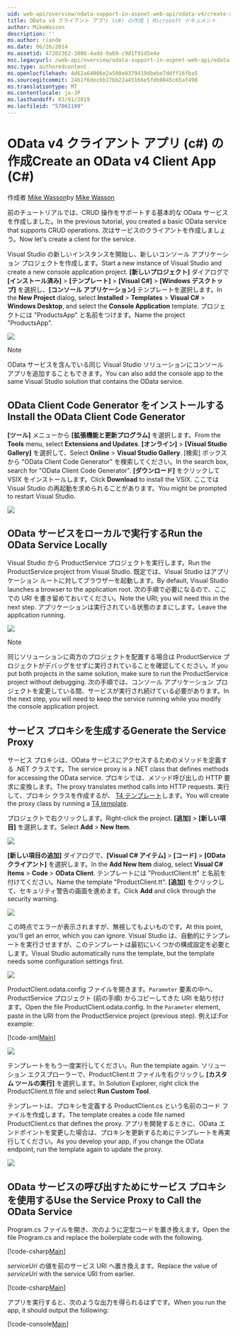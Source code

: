 ```yaml
---
uid: web-api/overview/odata-support-in-aspnet-web-api/odata-v4/create-an-odata-v4-client-app
title: OData v4 クライアント アプリ (c#) の作成 | Microsoft ドキュメント
author: MikeWasson
description: ''
ms.author: riande
ms.date: 06/26/2014
ms.assetid: 47202362-3808-4add-9a69-c9d1f91d5e4e
msc.legacyurl: /web-api/overview/odata-support-in-aspnet-web-api/odata-v4/create-an-odata-v4-client-app
msc.type: authoredcontent
ms.openlocfilehash: 4d62a64006e2a500e0379419dbebe7ddff16fba5
ms.sourcegitcommit: 24b1f6decbb17bb22a45166e5fdb0845c65af498
ms.translationtype: MT
ms.contentlocale: ja-JP
ms.lasthandoff: 03/01/2019
ms.locfileid: "57061199"
---
```

<a name="create-an-odata-v4-client-app-c"></a><span data-ttu-id="f812d-102">OData v4 クライアント アプリ (c#) の作成</span><span class="sxs-lookup"><span data-stu-id="f812d-102">Create an OData v4 Client App (C#)</span></span>
====================
<span data-ttu-id="f812d-103">作成者 [Mike Wasson](https://github.com/MikeWasson)</span><span class="sxs-lookup"><span data-stu-id="f812d-103">by [Mike Wasson](https://github.com/MikeWasson)</span></span>

<span data-ttu-id="f812d-104">前のチュートリアルでは、CRUD 操作をサポートする基本的な OData サービスを作成しました。</span><span class="sxs-lookup"><span data-stu-id="f812d-104">In the previous tutorial, you created a basic OData service that supports CRUD operations.</span></span> <span data-ttu-id="f812d-105">次はサービスのクライアントを作成しましょう。</span><span class="sxs-lookup"><span data-stu-id="f812d-105">Now let's create a client for the service.</span></span>

<span data-ttu-id="f812d-106">Visual Studio の新しいインスタンスを開始し、新しいコンソール アプリケーション プロジェクトを作成します。</span><span class="sxs-lookup"><span data-stu-id="f812d-106">Start a new instance of Visual Studio and create a new console application project.</span></span> <span data-ttu-id="f812d-107">**[新しいプロジェクト]** ダイアログで **[インストール済み]** &gt; **[テンプレート]** &gt; **[Visual C#]** &gt; **[Windows デスクトップ]** を選択し、**[コンソール アプリケーション]** テンプレートを選択します。</span><span class="sxs-lookup"><span data-stu-id="f812d-107">In the **New Project** dialog, select **Installed** &gt; **Templates** &gt; **Visual C#** &gt; **Windows Desktop**, and select the **Console Application** template.</span></span> <span data-ttu-id="f812d-108">プロジェクトには &quot;ProductsApp&quot; と名前をつけます。</span><span class="sxs-lookup"><span data-stu-id="f812d-108">Name the project &quot;ProductsApp&quot;.</span></span>

![](create-an-odata-v4-client-app/_static/image1.png)

> [!NOTE]
> <span data-ttu-id="f812d-109">OData サービスを含んでいる同じ Visual Studio ソリューションにコンソール アプリを追加することもできます。</span><span class="sxs-lookup"><span data-stu-id="f812d-109">You can also add the console app to the same Visual Studio solution that contains the OData service.</span></span>


## <a name="install-the-odata-client-code-generator"></a><span data-ttu-id="f812d-110">OData Client Code Generator をインストールする</span><span class="sxs-lookup"><span data-stu-id="f812d-110">Install the OData Client Code Generator</span></span>

<span data-ttu-id="f812d-111">**[ツール]** メニューから **[拡張機能と更新プログラム]** を選択します。</span><span class="sxs-lookup"><span data-stu-id="f812d-111">From the **Tools** menu, select **Extensions and Updates**.</span></span> <span data-ttu-id="f812d-112">**[オンライン]** &gt; **[Visual Studio Gallery]** を選択して、</span><span class="sxs-lookup"><span data-stu-id="f812d-112">Select **Online** &gt; **Visual Studio Gallery**.</span></span> <span data-ttu-id="f812d-113">[検索] ボックスから &quot;OData Client Code Generator&quot; を検索してください。</span><span class="sxs-lookup"><span data-stu-id="f812d-113">In the search box, search for &quot;OData Client Code Generator&quot;.</span></span> <span data-ttu-id="f812d-114">**[ダウンロード]** をクリックして VSIX をインストールします。</span><span class="sxs-lookup"><span data-stu-id="f812d-114">Click **Download** to install the VSIX.</span></span> <span data-ttu-id="f812d-115">ここでは　Visual Studio の再起動を求められることがあります。</span><span class="sxs-lookup"><span data-stu-id="f812d-115">You might be prompted to restart Visual Studio.</span></span>

[![](create-an-odata-v4-client-app/_static/image3.png)](create-an-odata-v4-client-app/_static/image2.png)

## <a name="run-the-odata-service-locally"></a><span data-ttu-id="f812d-116">OData サービスをローカルで実行する</span><span class="sxs-lookup"><span data-stu-id="f812d-116">Run the OData Service Locally</span></span>

<span data-ttu-id="f812d-117">Visual Studio から ProductService プロジェクトを実行します。</span><span class="sxs-lookup"><span data-stu-id="f812d-117">Run the ProductService project from Visual Studio.</span></span> <span data-ttu-id="f812d-118">既定では、Visual Studio はアプリケーション ルートに対してブラウザーを起動します。</span><span class="sxs-lookup"><span data-stu-id="f812d-118">By default, Visual Studio launches a browser to the application root.</span></span> <span data-ttu-id="f812d-119">次の手順で必要になるので、ここでの URI を書き留めておいてください。</span><span class="sxs-lookup"><span data-stu-id="f812d-119">Note the URI; you will need this in the next step.</span></span> <span data-ttu-id="f812d-120">アプリケーションは実行されている状態のままにします。</span><span class="sxs-lookup"><span data-stu-id="f812d-120">Leave the application running.</span></span>

![](create-an-odata-v4-client-app/_static/image4.png)

> [!NOTE]
> <span data-ttu-id="f812d-121">同じソリューションに両方のプロジェクトを配置する場合は ProductService プロジェクトがデバッグをせずに実行されていることを確認してください。</span><span class="sxs-lookup"><span data-stu-id="f812d-121">If you put both projects in the same solution, make sure to run the ProductService project without debugging.</span></span> <span data-ttu-id="f812d-122">次の手順では、コンソール アプリケーション プロジェクトを変更している間、サービスが実行され続けている必要があります。</span><span class="sxs-lookup"><span data-stu-id="f812d-122">In the next step, you will need to keep the service running while you modify the console application project.</span></span>


## <a name="generate-the-service-proxy"></a><span data-ttu-id="f812d-123">サービス プロキシを生成する</span><span class="sxs-lookup"><span data-stu-id="f812d-123">Generate the Service Proxy</span></span>

<span data-ttu-id="f812d-124">サービス プロキシは、OData サービスにアクセスするためのメソッドを定義する .NET クラスです。</span><span class="sxs-lookup"><span data-stu-id="f812d-124">The service proxy is a .NET class that defines methods for accessing the OData service.</span></span> <span data-ttu-id="f812d-125">プロキシでは、メソッド呼び出しの HTTP 要求に変換します。</span><span class="sxs-lookup"><span data-stu-id="f812d-125">The proxy translates method calls into HTTP requests.</span></span> <span data-ttu-id="f812d-126">実行して、プロキシ クラスを作成するが、 [T4 テンプレート](https://msdn.microsoft.com/library/bb126445.aspx)します。</span><span class="sxs-lookup"><span data-stu-id="f812d-126">You will create the proxy class by running a [T4 template](https://msdn.microsoft.com/library/bb126445.aspx).</span></span>

<span data-ttu-id="f812d-127">プロジェクトで右クリックします。</span><span class="sxs-lookup"><span data-stu-id="f812d-127">Right-click the project.</span></span> <span data-ttu-id="f812d-128">**[追加]** &gt; **[新しい項目]** を選択します。</span><span class="sxs-lookup"><span data-stu-id="f812d-128">Select **Add** &gt; **New Item**.</span></span>

![](create-an-odata-v4-client-app/_static/image5.png)

<span data-ttu-id="f812d-129">**[新しい項目の追加]** ダイアログで、**[Visual C# アイテム]** &gt; **[コード]** &gt; **[OData クライアント]** を選択します。</span><span class="sxs-lookup"><span data-stu-id="f812d-129">In the **Add New Item** dialog, select **Visual C# Items** &gt; **Code** &gt; **OData Client**.</span></span> <span data-ttu-id="f812d-130">テンプレートには &quot;ProductClient.tt&quot; と名前を付けてください。</span><span class="sxs-lookup"><span data-stu-id="f812d-130">Name the template &quot;ProductClient.tt&quot;.</span></span> <span data-ttu-id="f812d-131">**[追加]** をクリックして、セキュリティ警告の画面を進めます。</span><span class="sxs-lookup"><span data-stu-id="f812d-131">Click **Add** and click through the security warning.</span></span>

[![](create-an-odata-v4-client-app/_static/image7.png)](create-an-odata-v4-client-app/_static/image6.png)

<span data-ttu-id="f812d-132">この時点でエラーが表示されますが、無視してもよいものです。</span><span class="sxs-lookup"><span data-stu-id="f812d-132">At this point, you'll get an error, which you can ignore.</span></span> <span data-ttu-id="f812d-133">Visual Studio は、自動的にテンプレートを実行させますが、このテンプレートは最初にいくつかの構成設定を必要とします。</span><span class="sxs-lookup"><span data-stu-id="f812d-133">Visual Studio automatically runs the template, but the template needs some configuration settings first.</span></span>

[![](create-an-odata-v4-client-app/_static/image9.png)](create-an-odata-v4-client-app/_static/image8.png)

<span data-ttu-id="f812d-134">ProductClient.odata.config ファイルを開きます。`Parameter` 要素の中へ、ProductService プロジェクト (前の手順) からコピーしてきた URI を貼り付けます。</span><span class="sxs-lookup"><span data-stu-id="f812d-134">Open the file ProductClient.odata.config. In the `Parameter` element, paste in the URI from the ProductService project (previous step).</span></span> <span data-ttu-id="f812d-135">例えば:</span><span class="sxs-lookup"><span data-stu-id="f812d-135">For example:</span></span>

[!code-xml[Main](create-an-odata-v4-client-app/samples/sample1.xml)]

[![](create-an-odata-v4-client-app/_static/image11.png)](create-an-odata-v4-client-app/_static/image10.png)

<span data-ttu-id="f812d-136">テンプレートをもう一度実行してください。</span><span class="sxs-lookup"><span data-stu-id="f812d-136">Run the template again.</span></span> <span data-ttu-id="f812d-137">ソリューション エクスプローラーで、ProductClient.tt ファイルを右クリックし **[カスタム ツールの実行]** を選択します。</span><span class="sxs-lookup"><span data-stu-id="f812d-137">In Solution Explorer, right click the ProductClient.tt file and select **Run Custom Tool**.</span></span>

<span data-ttu-id="f812d-138">テンプレートは、プロキシを定義する ProductClient.cs という名前のコード ファイルを作成します。</span><span class="sxs-lookup"><span data-stu-id="f812d-138">The template creates a code file named ProductClient.cs that defines the proxy.</span></span> <span data-ttu-id="f812d-139">アプリを開発するときに、OData エンドポイントを変更した場合は、プロキシを更新するためにテンプレートを再実行してください。</span><span class="sxs-lookup"><span data-stu-id="f812d-139">As you develop your app, if you change the OData endpoint, run the template again to update the proxy.</span></span>

![](create-an-odata-v4-client-app/_static/image12.png)

## <a name="use-the-service-proxy-to-call-the-odata-service"></a><span data-ttu-id="f812d-140">OData サービスの呼び出すためにサービス プロキシを使用する</span><span class="sxs-lookup"><span data-stu-id="f812d-140">Use the Service Proxy to Call the OData Service</span></span>

<span data-ttu-id="f812d-141">Program.cs ファイルを開き、次のように定型コードを置き換えます。</span><span class="sxs-lookup"><span data-stu-id="f812d-141">Open the file Program.cs and replace the boilerplate code with the following.</span></span>

[!code-csharp[Main](create-an-odata-v4-client-app/samples/sample2.cs)]

<span data-ttu-id="f812d-142">*serviceUri* の値を前のサービス URI へ置き換えます。</span><span class="sxs-lookup"><span data-stu-id="f812d-142">Replace the value of *serviceUri* with the service URI from earlier.</span></span>

[!code-csharp[Main](create-an-odata-v4-client-app/samples/sample3.cs)]

<span data-ttu-id="f812d-143">アプリを実行すると、次のような出力を得られるはずです。</span><span class="sxs-lookup"><span data-stu-id="f812d-143">When you run the app, it should output the following:</span></span>

[!code-console[Main](create-an-odata-v4-client-app/samples/sample4.cmd)]

